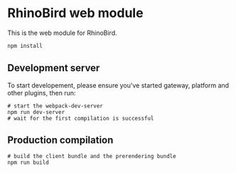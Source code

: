 # RhinoBird web module

This is the web module for RhinoBird.

```bash
npm install
```

## Development server

To start developement, please ensure you've started gateway, platform and other plugins, then run:

``` text
# start the webpack-dev-server
npm run dev-server
# wait for the first compilation is successful
```

## Production compilation

``` text
# build the client bundle and the prerendering bundle
npm run build
```
